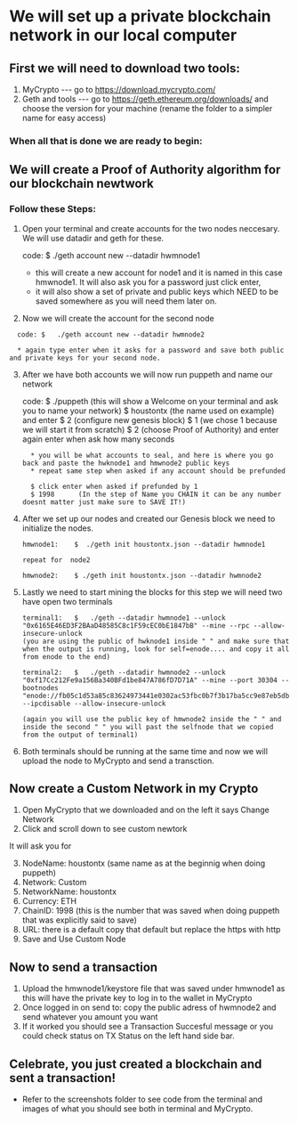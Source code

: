 # We will set up a private blockchain network in our local computer

## First we will need to download two tools:
  1. MyCrypto --- go to https://download.mycrypto.com/
  2. Geth and tools --- go to https://geth.ethereum.org/downloads/ and choose the version for your machine
  (rename the folder to a simpler name for easy access)
  
### When all that is done we are ready to begin:

## We will create a Proof of Authority algorithm for our blockchain newtwork

### Follow these Steps:
   1. Open your terminal and create accounts for the two nodes neccesary. We will use datadir and geth for these.
      
      code: $   ./geth account new --datadir hwmnode1 
      
      * this will create a new account for node1 and it is named in this case hmwnode1. It will also ask you for a password just click enter,
      * it will also show a set of private and public keys which NEED to be saved somewhere as you will need them later on.
      
   2.  Now we will create the account for the second node
   
      code: $   ./geth account new --datadir hwmnode2 
      
      * again type enter when it asks for a password and save both public and private keys for your second node.
      
   3. After we have both accounts we will now run puppeth and name our network
   
      code: $ ./puppeth  (this will show a Welcome on your terminal and ask you to name your network)
            $ houstontx  (the name used on example) and enter
            $ 2          (configure new genesis block)
            $ 1          (we chose 1 because we will start it from scratch)
            $ 2          (choose Proof of Authority) and enter again enter when ask how many seconds 
            
            
            * you will be what accounts to seal, and here is where you go back and paste the hwknode1 and hmwnode2 public keys
            * repeat same step when asked if any account should be prefunded
            
            $ click enter when asked if prefunded by 1
            $ 1998      (In the step of Name you CHAIN it can be any number doesnt matter just make sure to SAVE IT!)
            
   4. After we set up our nodes and created our Genesis block we need to initialize the nodes.
    
          hmwnode1:    $  ./geth init houstontx.json --datadir hwmnode1
        
          repeat for  node2
        
          hmwnode2:    $ ./geth init houstontx.json --datadir hwmnode2
        
   5. Lastly we need to start mining the blocks for this step we will need two have open two terminals
   
          terminal1:   $   ./geth --datadir hwmnode1 --unlock "0x6165E46ED3F2BAaD48585C8c1F59cEC0bE1847bB" --mine --rpc --allow-insecure-unlock
          (you are using the public of hwknode1 inside " " and make sure that when the output is running, look for self=enode.... and copy it all from enode to the end)
          
          terminal2:   $   ./geth --datadir hwmnode2 --unlock "0xf17Cc212Fe9a156Ba340BFd1be847A786fD7D71A" --mine --port 30304 --bootnodes "enode://fb05c1d53a85c83624973441e0302ac53fbc0b7f3b17ba5cc9e87eb5db3402bd2143037ca0c5a223355222f51a8c3cc84f413f8f3edb97e0a8f67b0a953632eb@127.0.0.1:30303" --ipcdisable --allow-insecure-unlock
          
          (again you will use the public key of hmwnode2 inside the " " and inside the second " " you will past the selfnode that we copied from the output of terminal1)
          
   6. Both terminals should be running at the same time and now we will upload the node to MyCrypto and send a transction.
   
## Now create a Custom Network in my Crypto 

  1. Open MyCrypto that we downloaded and on the left it says Change Network 
  2. Click and scroll down to see custom newtork
  
  It will ask you for
  
  3. NodeName: houstontx (same name as at the beginnig when doing puppeth)
  4. Network: Custom
  5. NetworkName: houstontx 
  6. Currency: ETH
  7. ChainID: 1998 (this is the number that was saved when doing puppeth that was explicitly said to save)
  8. URL: there is a default copy that default but replace the https with http
  9. Save and Use Custom Node
  
## Now to send a transaction

  1. Upload the hmwnode1/keystore file that was saved under hmwnode1 as this will have the private key to log in to the wallet in MyCrypto
  2. Once logged in on send to: copy the public adress of hwmnode2 and send whatever you amount you want 
  3. If it worked you should see a Transaction Succesful message or you could check status on TX Status on the left hand side bar.
  
## Celebrate, you just created a blockchain and sent a transaction!

* Refer to the screenshots folder to see code from the terminal and images of what you should see both in terminal and MyCrypto.
  
  
  
  
            
           
            
            
      
      
     

